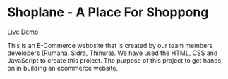 # Shoplane - A Place For Shoppong

[Live Demo](https://shoplane.netlify.app/)

This is an E-Commerce webbsite that is created by our team members developers (Rumana, Sidra, Thinura). We have used the HTML, CSS and JavaScript to create this project. The purpose of this project to get hands on in building an ecommerce website.